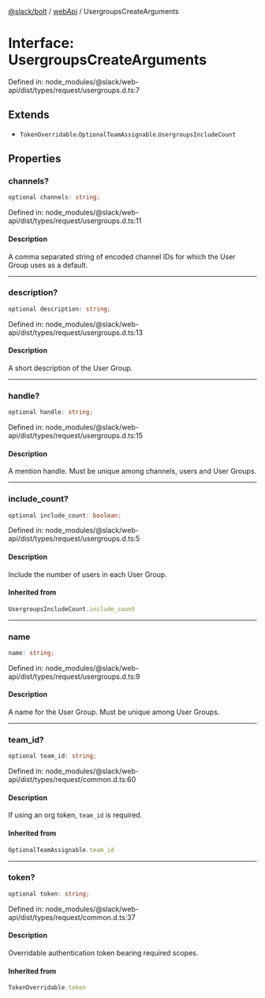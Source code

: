 [@slack/bolt](../../../../index.md) / [webApi](../index.md) / UsergroupsCreateArguments

# Interface: UsergroupsCreateArguments

Defined in: node\_modules/@slack/web-api/dist/types/request/usergroups.d.ts:7

## Extends

- `TokenOverridable`.`OptionalTeamAssignable`.`UsergroupsIncludeCount`

## Properties

### channels?

```ts
optional channels: string;
```

Defined in: node\_modules/@slack/web-api/dist/types/request/usergroups.d.ts:11

#### Description

A comma separated string of encoded channel IDs for which the User Group uses as a default.

***

### description?

```ts
optional description: string;
```

Defined in: node\_modules/@slack/web-api/dist/types/request/usergroups.d.ts:13

#### Description

A short description of the User Group.

***

### handle?

```ts
optional handle: string;
```

Defined in: node\_modules/@slack/web-api/dist/types/request/usergroups.d.ts:15

#### Description

A mention handle. Must be unique among channels, users and User Groups.

***

### include\_count?

```ts
optional include_count: boolean;
```

Defined in: node\_modules/@slack/web-api/dist/types/request/usergroups.d.ts:5

#### Description

Include the number of users in each User Group.

#### Inherited from

```ts
UsergroupsIncludeCount.include_count
```

***

### name

```ts
name: string;
```

Defined in: node\_modules/@slack/web-api/dist/types/request/usergroups.d.ts:9

#### Description

A name for the User Group. Must be unique among User Groups.

***

### team\_id?

```ts
optional team_id: string;
```

Defined in: node\_modules/@slack/web-api/dist/types/request/common.d.ts:60

#### Description

If using an org token, `team_id` is required.

#### Inherited from

```ts
OptionalTeamAssignable.team_id
```

***

### token?

```ts
optional token: string;
```

Defined in: node\_modules/@slack/web-api/dist/types/request/common.d.ts:37

#### Description

Overridable authentication token bearing required scopes.

#### Inherited from

```ts
TokenOverridable.token
```
